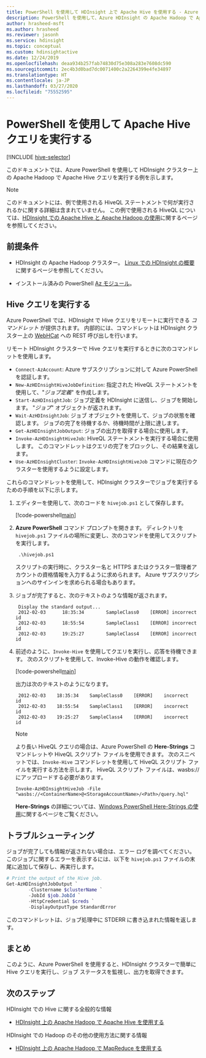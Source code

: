 ```yaml
---
title: PowerShell を使用して HDInsight 上で Apache Hive を使用する - Azure
description: PowerShell を使用して、Azure HDInsight の Apache Hadoop で Apache Hive クエリを実行します
author: hrasheed-msft
ms.author: hrasheed
ms.reviewer: jasonh
ms.service: hdinsight
ms.topic: conceptual
ms.custom: hdinsightactive
ms.date: 12/24/2019
ms.openlocfilehash: deaa934b257fab74830d75e308a283e7608dc590
ms.sourcegitcommit: 2ec4b3d0bad7dc0071400c2a2264399e4fe34897
ms.translationtype: HT
ms.contentlocale: ja-JP
ms.lasthandoff: 03/27/2020
ms.locfileid: "75552595"
---
```

# <a name="run-apache-hive-queries-using-powershell"></a>PowerShell を使用して Apache Hive クエリを実行する

[!INCLUDE [hive-selector](../../../includes/hdinsight-selector-use-hive.md)]

このドキュメントでは、Azure PowerShell を使用して HDInsight クラスター上の Apache Hadoop で Apache Hive クエリを実行する例を示します。

> [!NOTE]  
> このドキュメントには、例で使用される HiveQL ステートメントで何が実行されるかに関する詳細は含まれていません。 この例で使用される HiveQL については、[HDInsight での Apache Hive と Apache Hadoop の使用](hdinsight-use-hive.md)に関するページを参照してください。

## <a name="prerequisites"></a>前提条件

* HDInsight の Apache Hadoop クラスター。 [Linux での HDInsight の概要](./apache-hadoop-linux-tutorial-get-started.md)に関するページを参照してください。

* インストール済みの PowerShell [Az モジュール](https://docs.microsoft.com/powershell/azure/overview)。

## <a name="run-a-hive-query"></a>Hive クエリを実行する

Azure PowerShell では、HDInsight で Hive クエリをリモートに実行できる *コマンドレット* が提供されます。 内部的には、コマンドレットは HDInsight クラスター上の [WebHCat](https://cwiki.apache.org/confluence/display/Hive/WebHCat) への REST 呼び出しを行います。

リモート HDInsight クラスターで Hive クエリを実行するときに次のコマンドレットを使用します。

* `Connect-AzAccount`: Azure サブスクリプションに対して Azure PowerShell を認証します。
* `New-AzHDInsightHiveJobDefinition`: 指定された HiveQL ステートメントを使用して、"*ジョブ定義*" を作成します。
* `Start-AzHDInsightJob`: ジョブ定義を HDInsight に送信し、ジョブを開始します。 "*ジョブ*" オブジェクトが返されます。
* `Wait-AzHDInsightJob`: ジョブ オブジェクトを使用して、ジョブの状態を確認します。 ジョブの完了を待機するか、待機時間が上限に達します。
* `Get-AzHDInsightJobOutput`: ジョブの出力を取得する場合に使用します。
* `Invoke-AzHDInsightHiveJob`: HiveQL ステートメントを実行する場合に使用します。 このコマンドレットはクエリの完了をブロックし、その結果を返します。
* `Use-AzHDInsightCluster`: `Invoke-AzHDInsightHiveJob` コマンドに現在のクラスターを使用するように設定します。

これらのコマンドレットを使用して、HDInsight クラスターでジョブを実行するための手順を以下に示します。

1. エディターを使用して、次のコードを `hivejob.ps1` として保存します。

    [!code-powershell[main](../../../powershell_scripts/hdinsight/use-hive/use-hive.ps1?range=5-42)]

2. **Azure PowerShell** コマンド プロンプトを開きます。 ディレクトリを `hivejob.ps1` ファイルの場所に変更し、次のコマンドを使用してスクリプトを実行します。

        .\hivejob.ps1

    スクリプトの実行時に、クラスター名と HTTPS またはクラスター管理者アカウントの資格情報を入力するように求められます。 Azure サブスクリプションへのサインインを求められる場合もあります。

3. ジョブが完了すると、次のテキストのような情報が返されます。

        Display the standard output...
        2012-02-03      18:35:34        SampleClass0    [ERROR] incorrect       id
        2012-02-03      18:55:54        SampleClass1    [ERROR] incorrect       id
        2012-02-03      19:25:27        SampleClass4    [ERROR] incorrect       id

4. 前述のように、`Invoke-Hive` を使用してクエリを実行し、応答を待機できます。 次のスクリプトを使用して、Invoke-Hive の動作を確認します。

    [!code-powershell[main](../../../powershell_scripts/hdinsight/use-hive/use-hive.ps1?range=50-71)]

    出力は次のテキストのようになります。

        2012-02-03    18:35:34    SampleClass0    [ERROR]    incorrect    id
        2012-02-03    18:55:54    SampleClass1    [ERROR]    incorrect    id
        2012-02-03    19:25:27    SampleClass4    [ERROR]    incorrect    id

   > [!NOTE]  
   > より長い HiveQL クエリの場合は、Azure PowerShell の **Here-Strings** コマンドレットや HiveQL スクリプト ファイルを使用できます。 次のスニペットでは、`Invoke-Hive` コマンドレットを使用して HiveQL スクリプト ファイルを実行する方法を示します。 HiveQL スクリプト ファイルは、wasbs:// にアップロードする必要があります。
   >
   > `Invoke-AzHDInsightHiveJob -File "wasbs://<ContainerName>@<StorageAccountName>/<Path>/query.hql"`
   >
   > **Here-Strings** の詳細については、<a href="https://technet.microsoft.com/library/ee692792.aspx" target="_blank">Windows PowerShell Here-Strings の使用</a>に関するページをご覧ください。

## <a name="troubleshooting"></a>トラブルシューティング

ジョブが完了しても情報が返されない場合は、エラー ログを調べてください。 このジョブに関するエラーを表示するには、以下を `hivejob.ps1` ファイルの末尾に追加して保存し、再実行します。

```powershell
# Print the output of the Hive job.
Get-AzHDInsightJobOutput `
        -Clustername $clusterName `
        -JobId $job.JobId `
        -HttpCredential $creds `
        -DisplayOutputType StandardError
```

このコマンドレットは、ジョブ処理中に STDERR に書き込まれた情報を返します。

## <a name="summary"></a>まとめ

このように、Azure PowerShell を使用すると、HDInsight クラスターで簡単に Hive クエリを実行し、ジョブ ステータスを監視し、出力を取得できます。

## <a name="next-steps"></a>次のステップ

HDInsight での Hive に関する全般的な情報

* [HDInsight 上の Apache Hadoop で Apache Hive を使用する](hdinsight-use-hive.md)

HDInsight での Hadoop のその他の使用方法に関する情報

* [HDInsight 上の Apache Hadoop で MapReduce を使用する](hdinsight-use-mapreduce.md)

